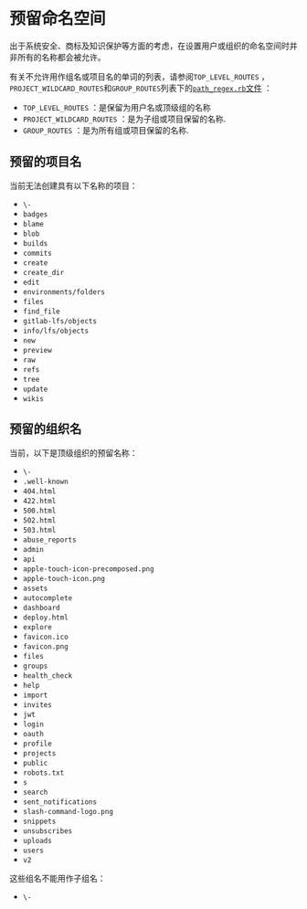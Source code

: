 # 预留命名空间[](#预留命名空间 "Permalink")

出于系统安全、商标及知识保护等方面的考虑，在设置用户或组织的命名空间时并非所有的名称都会被允许。

有关不允许用作组名或项目名的单词的列表，请参阅`TOP_LEVEL_ROUTES` ， `PROJECT_WILDCARD_ROUTES`和`GROUP_ROUTES`列表下的[`path_regex.rb`文件](https://gitlab.com/gitlab-org/gitlab/blob/master/lib/gitlab/path_regex.rb) ：

*   `TOP_LEVEL_ROUTES` ：是保留为用户名或顶级组的名称
*   `PROJECT_WILDCARD_ROUTES` ：是为子组或项目保留的名称.
*   `GROUP_ROUTES` ：是为所有组或项目保留的名称.

## 预留的项目名[](#reserved-project-names "Permalink")

当前无法创建具有以下名称的项目：

*   `\-`
*   `badges`
*   `blame`
*   `blob`
*   `builds`
*   `commits`
*   `create`
*   `create_dir`
*   `edit`
*   `environments/folders`
*   `files`
*   `find_file`
*   `gitlab-lfs/objects`
*   `info/lfs/objects`
*   `new`
*   `preview`
*   `raw`
*   `refs`
*   `tree`
*   `update`
*   `wikis`

## 预留的组织名[](#reserved-group-names "Permalink")

当前，以下是顶级组织的预留名称：

*   `\-`
*   `.well-known`
*   `404.html`
*   `422.html`
*   `500.html`
*   `502.html`
*   `503.html`
*   `abuse_reports`
*   `admin`
*   `api`
*   `apple-touch-icon-precomposed.png`
*   `apple-touch-icon.png`
*   `assets`
*   `autocomplete`
*   `dashboard`
*   `deploy.html`
*   `explore`
*   `favicon.ico`
*   `favicon.png`
*   `files`
*   `groups`
*   `health_check`
*   `help`
*   `import`
*   `invites`
*   `jwt`
*   `login`
*   `oauth`
*   `profile`
*   `projects`
*   `public`
*   `robots.txt`
*   `s`
*   `search`
*   `sent_notifications`
*   `slash-command-logo.png`
*   `snippets`
*   `unsubscribes`
*   `uploads`
*   `users`
*   `v2`

这些组名不能用作子组名：

*   `\-`